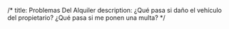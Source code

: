/*
title: Problemas Del Alquiler
description: ¿Qué pasa si daño el vehículo del propietario? ¿Qué pasa si me ponen una multa?
*/